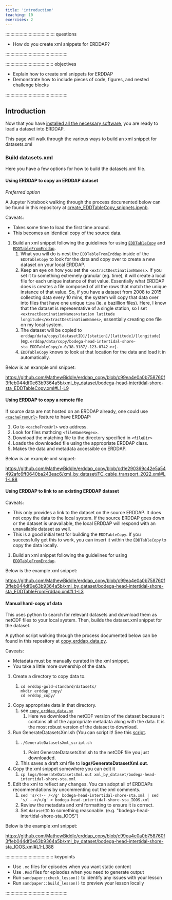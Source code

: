 ```yaml
---
title: 'introduction'
teaching: 10
exercises: 2
---
```


:::::::::::::::::::::::::::::::::::::: questions 

- How do you create xml snippets for ERDDAP?

::::::::::::::::::::::::::::::::::::::::::::::::

::::::::::::::::::::::::::::::::::::: objectives

- Explain how to create xml snippets for ERDDAP
- Demonstrate how to include pieces of code, figures, and nested challenge blocks

::::::::::::::::::::::::::::::::::::::::::::::::

## Introduction

Now that you have [installed all the necessary software](index.html), you are ready to load a dataset into ERDDAP.

This page will walk through the various ways to build an xml snippet for datasets.xml

### Build datasets.xml

Here you have a few options for how to build the datasets.xml file. 

#### Using ERDDAP to copy an ERDDAP dataset

_Preferred option_

A Jupyter Notebook walking through the process documented below can be found in this repository at [create_EDDTableCopy_snippets.ipynb](https://github.com/MathewBiddle/erddap_copy/blob/main/create_EDDTableCopy_snippets.ipynb).

Caveats:
* Takes some time to load the first time around.
* This becomes an identical copy of the source data.

1. Build an xml snippet following the guidelines for using [`EDDTableCopy`](https://erddap.github.io/docs/server-admin/datasets#eddtablecopy) and [`EDDTableFromErddap`](https://erddap.github.io/docs/server-admin/datasets#eddfromerddap).
   1. What you will do is nest the `EDDTableFromErddap` inside of the `EDDTableCopy` to look for the data and copy over to create a new dataset on your local ERDDAP. 
   1. Keep an eye on how you set the `<extractDestinationNames>`. If you set it to something extremely granular (eg. time), it will create a local file for each unique instance of that value. Essentially what ERDDAP does is creates a file composed of all the rows that match the unique instance of that value. So, if you have a dataset from 2008 to 2015 collecting data every 10 mins, the system will copy that data over into files that have one unique `time` (ie. a bazillion files). Here, I know that the dataset is representative of a single station, so I set `<extractDestinationNames>station latitude longitude</extractDestinationNames>`, essentially creating one file on my local system.
   1. The dataset will be copied to `erddap/data/copy/[datasetID]/[station]/[latitude]/[longitude]` (eg. `erddap/data/copy/bodega-head-intertidal-shore-sta_EDDTableCopy/x-0/38.3187/-123.0742.nc`).
   1. `EDDTableCopy` knows to look at that location for the data and load it in automatically. 

Below is an example xml snippet:

https://github.com/MathewBiddle/erddap_copy/blob/c99ea4e0a0b758760f3ffeb044df0e63b9364a5b/xml_by_dataset/bodega-head-intertidal-shore-sta_EDDTableCopy.xml#L1-L9

#### Using ERDDAP to copy a remote file

If source data are not hosted on an ERDDAP already, one could use [`<cacheFromUrl>`](https://erddap.github.io/docs/server-admin/datasets?_highlight=cachefromurl#cachefromurl) feature to have ERDDAP:

1. Go to `<cacheFromUrl>` web address.
1. Look for files mathcing `<fileNameRegex>`.
1. Download the matching file to the directory specified in `<fileDir>`
1. Loads the downloaded file using the appropriate ERDDAP class.
1. Makes the data and metadata accessible on ERDDAP.

Below is an example xml snippet:

https://github.com/MathewBiddle/erddap_copy/blob/cd1e290369c42e5a54492afc6ff0640ba243eac6/xml_by_dataset/FC_cable_transport_2022.xml#L1-L88

#### Using ERDDAP to link to an existing ERDDAP dataset

Caveats:
* This only provides a link to the dataset on the source ERDDAP. It does not copy the data to the local system. If the source ERDDAP goes down or the dataset is unavailable, the local ERDDAP will respond with an unavailable dataset as well.
* This is a good initial test for building the `EDDTableCopy`. If you successfully get this to work, you can insert it within the `EDDTableCopy` to copy the data locally.

1. Build an xml snippet following the guidelines for using [`EDDTableFromErddap`](https://erddap.github.io/docs/server-admin/datasets#eddfromerddap).

Below is the example xml snippet: 

https://github.com/MathewBiddle/erddap_copy/blob/c99ea4e0a0b758760f3ffeb044df0e63b9364a5b/xml_by_dataset/bodega-head-intertidal-shore-sta_EDDTableFromErddap.xml#L1-L3

#### Manual hard-copy of data
This uses python to search for relevant datasets and download them as netCDF files to your local system. Then, builds the dataset.xml snippet for the dataset.

A python script walking through the process documented below can be found in this repository at [copy_erddap_data.py](https://github.com/MathewBiddle/erddap_copy/blob/main/copy_erddap_data.py).

Caveats:
* Metadata must be manually curated in the xml snippet.
* You take a little more ownership of the data.

1. Create a directory to copy data to.
   1. ```
      cd erddap-gold-standard/datasets/
      mkdir erddap_copy/
      cd erddap_copy/
      ```
1. Copy appropriate data in that directory.
   1. see [`copy_erddap_data.py`](https://github.com/MathewBiddle/erddap_copy/blob/main/copy_erddap_data.py)
      1. Here we download the netCDF version of the dataset because it contains all of the appropriate metadata along with the data. It is the most robust version of the dataset to download.
1. Run GenerateDatasetsXml.sh (You can script it! See this [script](https://github.com/MathewBiddle/erddap_copy/blob/main/GenerateDatasetsXml_script.sh). 
   1. ```
      ./GenerateDatasetsXml_script.sh
      ```
      1. Point GenerateDatasetsXml.sh to the netCDF file you just downloaded.
   1. This saves a draft xml file to **logs/GenerateDatasetXml.out**.   
1. Copy the xml snippet somewhere you can edit it
   1. ```cp logs/GenerateDatasetsXml.out xml_by_dataset/bodega-head-intertidal-shore-sta.xml```
1. Edit the xml to reflect any changes. You can adopt all of ERDDAPs recommendations by uncommenting out the xml comments.
   1. ```sed 's/<!-- /</g' bodega-head-intertidal-shore-sta.xml | sed 's/ -->/>/g' > bodega-head-intertidal-shore-sta_IOOS.xml```
   2. Review the metadata and xml formatting to ensure it is correct.
   1. Set `datasetID` to something reasonable. (e.g. "bodega-head-intertidal-shore-sta_IOOS")

Below is the example xml snippet: 

https://github.com/MathewBiddle/erddap_copy/blob/c99ea4e0a0b758760f3ffeb044df0e63b9364a5b/xml_by_dataset/bodega-head-intertidal-shore-sta_IOOS.xml#L1-L388

::::::::::::::::::::::::::::::::::::: keypoints 

- Use `.md` files for episodes when you want static content
- Use `.Rmd` files for episodes when you need to generate output
- Run `sandpaper::check_lesson()` to identify any issues with your lesson
- Run `sandpaper::build_lesson()` to preview your lesson locally

::::::::::::::::::::::::::::::::::::::::::::::::

